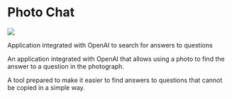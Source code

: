 # Photo Chat

![](screen.png)

Application integrated with OpenAI to search for answers to questions

An application integrated with OpenAI that allows using a photo to find the answer to a question in the photograph.

A tool prepared to make it easier to find answers to questions that cannot be copied in a simple way.
